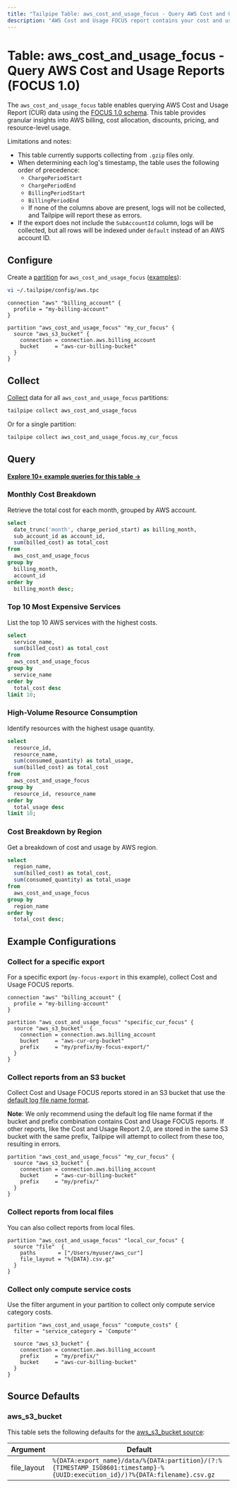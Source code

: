 ```yaml
---
title: "Tailpipe Table: aws_cost_and_usage_focus - Query AWS Cost and Usage Reports (FOCUS 1.0)"
description: "AWS Cost and Usage FOCUS report contains your cost and usage data formatted with FinOps Open Cost and Usage Specification (FOCUS) 1.0."
---
```


# Table: aws_cost_and_usage_focus - Query AWS Cost and Usage Reports (FOCUS 1.0)

The `aws_cost_and_usage_focus` table enables querying AWS Cost and Usage Report (CUR) data using the [FOCUS 1.0 schema](https://docs.aws.amazon.com/cur/latest/userguide/table-dictionary-focus-1-0-aws.html). This table provides granular insights into AWS billing, cost allocation, discounts, pricing, and resource-level usage.

Limitations and notes:
- This table currently supports collecting from `.gzip` files only.
- When determining each log's timestamp, the table uses the following order of precedence:
  - `ChargePeriodStart`
  - `ChargePeriodEnd`
  - `BillingPeriodStart`
  - `BillingPeriodEnd`
  - If none of the columns above are present, logs will not be collected, and Tailpipe will report these as errors.
- If the export does not include the `SubAccountId` column, logs will be collected, but all rows will be indexed under `default` instead of an AWS account ID.

## Configure

Create a [partition](https://tailpipe.io/docs/manage/partition) for `aws_cost_and_usage_focus` ([examples](https://hub.tailpipe.io/plugins/turbot/aws/tables/aws_cost_and_usage_focus#example-configurations)):

```sh
vi ~/.tailpipe/config/aws.tpc
```

```hcl
connection "aws" "billing_account" {
  profile = "my-billing-account"
}

partition "aws_cost_and_usage_focus" "my_cur_focus" {
  source "aws_s3_bucket" {
    connection = connection.aws.billing_account
    bucket     = "aws-cur-billing-bucket"
  }
}
```

## Collect

[Collect](https://tailpipe.io/docs/manage/collection) data for all `aws_cost_and_usage_focus` partitions:

```sh
tailpipe collect aws_cost_and_usage_focus
```

Or for a single partition:

```sh
tailpipe collect aws_cost_and_usage_focus.my_cur_focus
```

## Query

**[Explore 10+ example queries for this table →](https://hub.tailpipe.io/plugins/turbot/aws/queries/aws_cost_and_usage_focus)**

### Monthly Cost Breakdown

Retrieve the total cost for each month, grouped by AWS account.

```sql
select
  date_trunc('month', charge_period_start) as billing_month,
  sub_account_id as account_id,
  sum(billed_cost) as total_cost
from
  aws_cost_and_usage_focus
group by
  billing_month,
  account_id
order by
  billing_month desc;
```

### Top 10 Most Expensive Services

List the top 10 AWS services with the highest costs.

```sql
select
  service_name,
  sum(billed_cost) as total_cost
from
  aws_cost_and_usage_focus
group by
  service_name
order by
  total_cost desc
limit 10;
```

### High-Volume Resource Consumption

Identify resources with the highest usage quantity.

```sql
select
  resource_id,
  resource_name,
  sum(consumed_quantity) as total_usage,
  sum(billed_cost) as total_cost
from
  aws_cost_and_usage_focus
group by
  resource_id, resource_name
order by
  total_usage desc
limit 10;
```

### Cost Breakdown by Region

Get a breakdown of cost and usage by AWS region.

```sql
select
  region_name,
  sum(billed_cost) as total_cost,
  sum(consumed_quantity) as total_usage
from
  aws_cost_and_usage_focus
group by
  region_name
order by
  total_cost desc;
```

## Example Configurations

### Collect for a specific export

For a specific export (`my-focus-export` in this example), collect Cost and Usage FOCUS reports.

```hcl
connection "aws" "billing_account" {
  profile = "my-billing-account"
}

partition "aws_cost_and_usage_focus" "specific_cur_focus" {
  source "aws_s3_bucket"  {
    connection = connection.aws.billing_account
    bucket     = "aws-cur-org-bucket"
    prefix     = "my/prefix/my-focus-export/"
  }
}
```

### Collect reports from an S3 bucket

Collect Cost and Usage FOCUS reports stored in an S3 bucket that use the [default log file name format](https://docs.aws.amazon.com/cur/latest/userguide/dataexports-export-delivery.html#export-summary).

**Note**: We only recommend using the default log file name format if the bucket and prefix combination contains Cost and Usage FOCUS reports. If other reports, like the Cost and Usage Report 2.0, are stored in the same S3 bucket with the same prefix, Tailpipe will attempt to collect from these too, resulting in errors.

```hcl
partition "aws_cost_and_usage_focus" "my_cur_focus" {
  source "aws_s3_bucket" {
    connection = connection.aws.billing_account
    bucket     = "aws-cur-billing-bucket"
    prefix     = "my/prefix/"
  }
}
```

### Collect reports from local files

You can also collect reports from local files.

```hcl
partition "aws_cost_and_usage_focus" "local_cur_focus" {
  source "file"  {
    paths       = ["/Users/myuser/aws_cur"]
    file_layout = "%{DATA}.csv.gz"
  }
}
```

### Collect only compute service costs

Use the filter argument in your partition to collect only compute service category costs.

```hcl
partition "aws_cost_and_usage_focus" "compute_costs" {
  filter = "service_category = 'Compute'"

  source "aws_s3_bucket" {
    connection = connection.aws.billing_account
    prefix     = "my/prefix/"
    bucket     = "aws-cur-billing-bucket"
  }
}
```

## Source Defaults

### aws_s3_bucket

This table sets the following defaults for the [aws_s3_bucket source](https://hub.tailpipe.io/plugins/turbot/aws/sources/aws_s3_bucket#arguments):

| Argument    | Default     |
| ----------- | ----------- |
| file_layout | `%{DATA:export_name}/data/%{DATA:partition}/(?:%{TIMESTAMP_ISO8601:timestamp}-%{UUID:execution_id}/)?%{DATA:filename}.csv.gz` |
